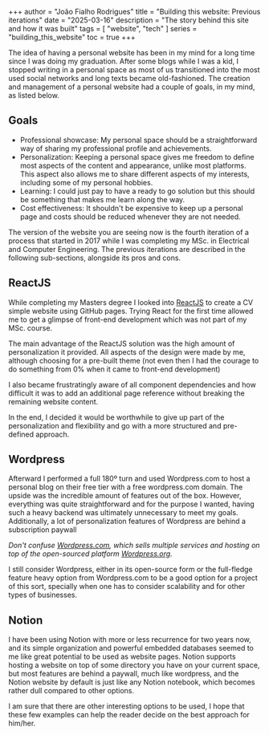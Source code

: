 +++
author = "João Fialho Rodrigues"
title = "Building this website: Previous iterations"
date = "2025-03-16"
description = "The story behind this site and how it was built"
tags = [
    "website", "tech"
]
series = "building_this_website"
toc = true
+++

The idea of having a personal website has been in my mind for a long time since I was doing my graduation. After some blogs while I was a kid, I stopped writing in a personal space as most of us transitioned into the most used social networks and long texts became old-fashioned. The creation and management of a personal website had a couple of goals, in my mind, as listed below.

## Goals

- Professional showcase: My personal space should be a straightforward way of sharing my professional profile and achievements.
- Personalization: Keeping a personal space gives me freedom to define most aspects of the content and appearance, unlike most platforms. This aspect also allows me to share different aspects of my interests, including some of my personal hobbies.
- Learning: I could just pay to have a ready to go solution but this should be something that makes me learn along the way.
- Cost effectiveness: It shouldn't be expensive to keep up a personal page and costs should be reduced whenever they are not needed.

The version of the website you are seeing now is the fourth iteration of a process that started in 2017 while I was completing my MSc. in Electrical and Computer Engineering. The previous iterations are described in the following sub-sections, alongside its pros and cons.

## ReactJS

While completing my Masters degree I looked into [ReactJS](https://react.dev/) to create a CV simple website using GitHub pages. Trying React for the first time allowed me to get a glimpse of front-end development which was not part of my MSc. course.

The main advantage of the ReactJS solution was the high amount of personalization it provided. All aspects of the design were made by me, although choosing for a pre-built theme (not even then I had the courage to do something from 0% when it came to front-end development)

I also became frustratingly aware of all component dependencies and how difficult it was to add an additional page reference without breaking the remaining website content.

In the end, I decided it would be worthwhile to give up part of the personalization and flexibility and go with a more structured and pre-defined approach.

## Wordpress

Afterward I performed a full 180º turn and used Wordpress.com to host a personal blog on their free tier with a free wordpress.com domain. The upside was the incredible amount of features out of the box. However, everything was quite straightforward and for the purpose I wanted, having such a heavy backend was ultimately unnecessary to meet my goals. Additionally, a lot of personalization features of Wordpress are behind a subscription paywall

*Don't confuse [Wordpress.com](https://wordpress.com/), which sells multiple services and hosting on top of the open-sourced platform [Wordpress.org](https://wordpress.org/).*

I still consider Wordpress, either in its open-source form or the full-fledge feature heavy option from Wordpress.com to be a good option for a project of this sort, specially when one has to consider scalability and for other types of businesses.

## Notion

I have been using Notion with more or less recurrence for two years now, and its simple organization and powerful embedded databases seemed to me like great potential to be used as website pages. Notion supports hosting a website on top of some directory you have on your current space, but most features are behind a paywall, much like wordpress, and the Notion website by default is just like any Notion notebook, which becomes rather dull compared to other options.

I am sure that there are other interesting options to be used, I hope that these few examples can help the reader decide on the best approach for him/her.
